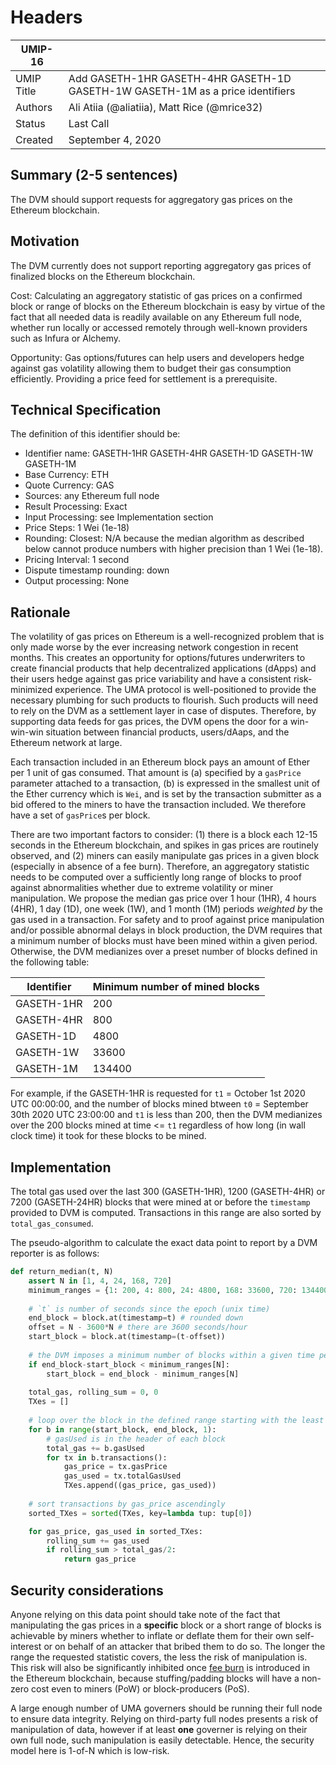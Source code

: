 # Headers
| UMIP-16     |                                                                                                                                          |
|------------|------------------------------------------------------------------------------------------------------------------------------------------|
| UMIP Title | Add GASETH-1HR GASETH-4HR GASETH-1D GASETH-1W GASETH-1M as a price identifiers                                                                                                 |
| Authors    | Ali Atiia (@aliatiia), Matt Rice (@mrice32)
| Status     | Last Call                                                                                                                                    |
| Created    | September 4, 2020                                                                                                                           |

## Summary (2-5 sentences)
The DVM should support requests for aggregatory gas prices on the Ethereum blockchain. 

## Motivation
The DVM currently does not support reporting aggregatory gas prices of finalized blocks on the Ethereum blockchain. 

Cost: Calculating an aggregatory statistic of gas prices on a confirmed block or range of blocks on the Ethereum blockchain is easy by virtue of the fact that all needed data is readily available on any Ethereum full node, whether run locally or accessed remotely through well-known providers such as Infura or Alchemy.

Opportunity: Gas options/futures can help users and developers hedge against gas volatility allowing them to budget their gas consumption efficiently. Providing a price feed for settlement is a prerequisite.

## Technical Specification

The definition of this identifier should be:
- Identifier name: GASETH-1HR GASETH-4HR GASETH-1D GASETH-1W GASETH-1M 
- Base Currency: ETH
- Quote Currency: GAS
- Sources: any Ethereum full node
- Result Processing: Exact
- Input Processing: see Implementation section
- Price Steps: 1 Wei (1e-18)
- Rounding: Closest: N/A because the median algorithm as described below cannot produce numbers with higher precision than 1 Wei (1e-18).
- Pricing Interval: 1 second
- Dispute timestamp rounding: down
- Output processing: None

## Rationale

The volatility of gas prices on Ethereum is a well-recognized problem that is only made worse by the ever increasing network congestion in recent months. This creates an opportunity for options/futures underwriters to create financial products that help decentralized applications (dApps) and their users hedge against gas price variability and have a consistent risk-minimized experience. The UMA protocol is well-positioned to provide the necessary plumbing for such products to flourish. Such products will need to rely on the DVM as a settlement layer in case of disputes. Therefore, by supporting data feeds for gas prices, the DVM opens the door for a win-win-win situation between financial products, users/dAaps, and the Ethereum network at large.

Each transaction included in an Ethereum block pays an amount of Ether per 1 unit of gas consumed. That amount is (a) specified by a `gasPrice` parameter attached to a transaction, (b) is expressed in the smallest unit of the Ether currency which is `Wei`, and is set by the transaction submitter as a bid offered to the miners to have the transaction included. We therefore have a set of `gasPrice`s per block.

There are two important factors to consider: (1) there is a block each 12-15 seconds in the Ethereum blockchain, and spikes in gas prices are routinely observed, and (2) miners can easily manipulate gas prices in a given block (especially in absence of a fee burn). Therefore, an aggregatory statistic needs to be computed over a sufficiently long range of blocks to proof against abnormalities whether due to extreme volatility or miner manipulation. We propose the median gas price over 1 hour (1HR), 4 hours (4HR), 1 day (1D), one week (1W), and 1 month (1M) periods _weighted by_ the gas used in a transaction. For safety and to proof against price manipulation and/or possible abnormal delays in block production, the DVM requires that a minimum number of blocks must have been mined within a given period. Otherwise, the DVM medianizes over a preset number of blocks defined in the following table:

| Identifier | Minimum number of mined blocks |
|------------|------------------------------------------------------------------------------------------------------------------------------------------|
| GASETH-1HR | 200 |
| GASETH-4HR | 800 |
| GASETH-1D | 4800 |
| GASETH-1W | 33600 |
| GASETH-1M | 134400 |


For example, if the GASETH-1HR is requested for `t1` = October 1st 2020 UTC 00:00:00, and the number of blocks mined btween `t0` = September 30th 2020 UTC 23:00:00 and  `t1` is less than 200, then the DVM medianizes over the 200 blocks mined at time <= `t1` regardless of how long (in wall clock time) it took for these blocks to be mined.

## Implementation

The total gas used over the last 300 (GASETH-1HR), 1200 (GASETH-4HR) or 7200 (GASETH-24HR) blocks that were mined at or before the `timestamp` provided to DVM is computed. Transactions in this range are also sorted by `total_gas_consumed`. 

The pseudo-algorithm to calculate the exact data point to report by a DVM reporter is as follows:

```python
def return_median(t, N)
    assert N in [1, 4, 24, 168, 720]
    minimum_ranges = {1: 200, 4: 800, 24: 4800, 168: 33600, 720: 134400} # a mapping between the durations 1HR, 4HR, 24HR (1D), 168HR (1W), 720HR(1M) and the corresponding mimimum number of blocks that must have been mined within the period.
    
    # `t` is number of seconds since the epoch (unix time)
    end_block = block.at(timestamp=t) # rounded down
    offset = N - 3600*N # there are 3600 seconds/hour
    start_block = block.at(timestamp=(t-offset))  
    
    # the DVM imposes a minimum number of blocks within a given time period to ensure safety against price manipulation
    if end_block-start_block < minimum_ranges[N]:
        start_block = end_block - minimum_ranges[N]
    
    total_gas, rolling_sum = 0, 0
    TXes = []
    
    # loop over the block in the defined range starting with the least recent
    for b in range(start_block, end_block, 1):
        # gasUsed is in the header of each block
        total_gas += b.gasUsed
        for tx in b.transactions():
            gas_price = tx.gasPrice
            gas_used = tx.totalGasUsed
            TXes.append((gas_price, gas_used))
    
    # sort transactions by gas_price ascendingly
    sorted_TXes = sorted(TXes, key=lambda tup: tup[0])

    for gas_price, gas_used in sorted_TXes:
        rolling_sum += gas_used
        if rolling_sum > total_gas/2:
            return gas_price
```


## Security considerations

Anyone relying on this data point should take note of the fact that manipulating the gas prices in a **specific** block or a short range of blocks is achievable by miners whether to inflate or deflate them for their own self-interest or on behalf of an attacker that bribed them to do so. The longer the range the requested statistic covers, the less the risk of manipulation is. This risk will also be significantly inhibited once [fee burn](https://github.com/ethereum/EIPs/blob/master/EIPS/eip-1559.md) is introduced in the Ethereum blockchain, because stuffing/padding blocks will have a non-zero cost even to miners (PoW) or block-producers (PoS).

A large enough number of UMA governers should be running their full node to ensure data integrity. Relying on third-party full nodes presents a risk of manipulation of data, however if at least **one** governer is relying on their own full node, such manipulation is easily detectable. Hence, the security model here is 1-of-N which is low-risk.
